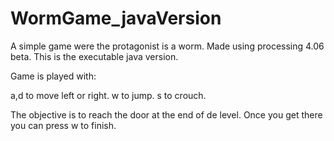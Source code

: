 # WormGame_javaVersion
A simple game were the protagonist is a worm. Made using processing 4.06 beta.
This is the executable java version.

Game is played with:

a,d to move left or right. w to jump. s to crouch.

The objective is to reach the door at the end of de level. Once you get there you can press w to finish.
